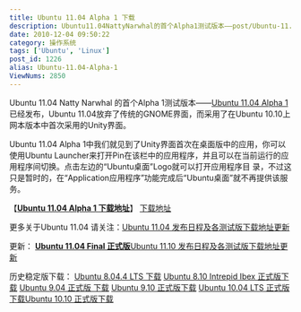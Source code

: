 ```yaml
---
title: Ubuntu 11.04 Alpha 1 下载
description: Ubuntu11.04NattyNarwhal的首个Alpha1测试版本——post/Ubuntu-11.04-Alpha-1.html">Ubuntu11.04Alpha1已经发布，Ubuntu11.04放弃了传统的GNOME界面，而采用了在Ubuntu10.10上网本版本中首次采用的Unity界面。Ubuntu11.04Alpha1中我们就见到了Unity界面首次在桌面版中的应用，你可以使用UbuntuLauncher来打开Pin在该栏中的应用程序，并且可以在当前运行的应用程序间切换。点击左边的“Ubuntu桌面”Logo就可以打开应用程序目录，不过这只是暂时的，在“Application应用程序”功能完成后“Ubuntu桌面”就不再提供该服务。
date: 2010-12-04 09:50:22
category: 操作系统
tags: ['Ubuntu', 'Linux']
post_id: 1226
alias: Ubuntu-11.04-Alpha-1
ViewNums: 2850
---
```


Ubuntu 11.04 Natty Narwhal 的首个Alpha 1测试版本——[Ubuntu 11.04 Alpha 1](/blog/ubuntu-1104-alpha-1)已经发布，Ubuntu 11.04放弃了传统的GNOME界面，而采用了在Ubuntu 10.10上网本版本中首次采用的Unity界面。

Ubuntu 11.04 Alpha 1中我们就见到了Unity界面首次在桌面版中的应用，你可以使用Ubuntu Launcher来打开Pin在该栏中的应用程序，并且可以在当前运行的应用程序间切换。点击左边的“Ubuntu桌面”Logo就可以打开应用程序目 录，不过这只是暂时的，在“Application应用程序”功能完成后“Ubuntu桌面”就不再提供该服务。

【[**Ubuntu 11.04 Alpha 1 下载地址**](/blog/ubuntu-1104-alpha-1)】
[下载地址](http://cdimage.ubuntu.com/releases/11.04/alpha-1/)

更多关于Ubuntu 11.04 请关注：[Ubuntu 11.04 发布日程及各测试版下载地址更新](/blog/ubuntu-1104-natty-narwhal "ubuntu 1104 发布日程及各测试版下载地址更新")

更新：
**[Ubuntu 11.04 Final 正式版](/blog/ubuntu-1104-final)**[Ubuntu 11.10 发布日程及各测试版下载地址更新](/blog/ubuntu-1110-oneiric-ocelot)

历史稳定版下载：
[Ubuntu 8.04.4 LTS 下载](/blog/ubuntu-8044-lts)
[Ubuntu 8.10 Intrepid Ibex 正式版下载](/blog/ubuntu-810-intrepid-ibex)
[Ubuntu 9.04 正式版 下载](/blog/ubuntu-904-final)
[Ubuntu 9.10 正式版下载](/blog/ubuntu-910-final)
[Ubuntu 10.04 LTS 正式版下载](/blog/ubuntu-1004-lts-final "ubuntu 1004 lts 正式版下载")[Ubuntu 10.10 正式版下载](/blog/ubuntu-1010-maverick-meerkat "ubuntu 1010 正式版下载")

